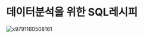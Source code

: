 # 데이터분석을 위한 SQL레시피

![x9791160508161](https://user-images.githubusercontent.com/87686562/152686528-cd78a707-8f38-4544-8ae2-fcbeab99542b.jpg)